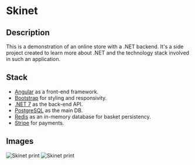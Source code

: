 # Skinet 

## Description
This is a demonstration of an online store with a .NET backend. It's a side project created to learn more about .NET and the technology stack involved in such an application.

## Stack 
- [Angular](https://angular.io/) as a front-end framework. 
- [Bootstrap](https://getbootstrap.com/) for styling and responsivity. 
- [.NET 7](dotnet.microsoft.com/) as the back-end API.
- [PostgreSQL](https://www.postgresql.org/) as the main DB. 
- [Redis](https://redis.io/) as an in-memory database for basket persistency. 
- [Stripe](stripe.com/) for payments.

## Images
![Skinet print](https://cdn.discordapp.com/attachments/512800792013438998/1144741316094341180/image.png)
![Skinet print](https://cdn.discordapp.com/attachments/512800792013438998/1144742311775961149/image.png)
